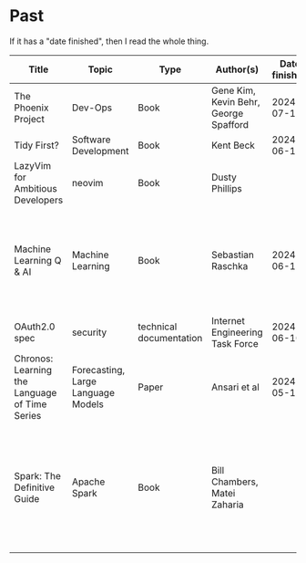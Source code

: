 # Past

If it has a "date finished", then I read the whole thing.

| Title                                         | Topic                              | Type                    | Author(s)                             | Date finished | Notes                                                                                              | Link(s)                                                                                       |
| --------------------------------------------- | ---------------------------------- | ----------------------- | ------------------------------------- | ------------- | -------------------------------------------------------------------------------------------------- | --------------------------------------------------------------------------------------------- |
| The Phoenix Project                           | Dev-Ops                            | Book                    | Gene Kim, Kevin Behr, George Spafford | 2024-07-1     | Loved it                                                                                           |
| Tidy First?                                   | Software Development               | Book                    | Kent Beck                             | 2024-06-11    | A cool perspective                                                                                 | <https://www.oreilly.com/library/view/tidy-first/9781098151232/>                              |
| LazyVim for Ambitious Developers              | neovim                             | Book                    | Dusty Phillips                        |               | Extremely good                                                                                     | <https://lazyvim-ambitious-devs.phillips.codes/>                                              |
| Machine Learning Q & AI                       | Machine Learning                   | Book                    | Sebastian Raschka                     | 2024-06-11    | I loved that it targeted intermediate level ML practitioners (not beginner and not a textbook)     | <https://www.amazon.com/Machine-Learning-AI-Essential-Questions/dp/1718503768>                |
| OAuth2.0 spec                                 | security                           | technical documentation | Internet Engineering Task Force       | 2024-06-10    | Very readable                                                                                      | <https://datatracker.ietf.org/doc/html/rfc6749>                                               |
| Chronos: Learning the Language of Time Series | Forecasting, Large Language Models | Paper                   | Ansari et al                          | 2024-05-11    |                                                                                                    | <https://arxiv.org/abs/2403.07815><br><https://github.com/amazon-science/chronos-forecasting> |
| Spark: The Definitive Guide                   | Apache Spark                       | Book                    | Bill Chambers, Matei Zaharia          |               | Lovely and clear, although a little outdated. Stopped reading when I had the information I needed. |
